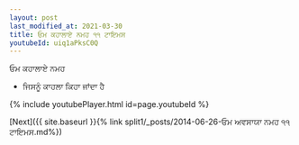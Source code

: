 ```yaml
---
layout: post
last_modified_at: 2021-03-30
title: ਓਮ ਕਹਾਲਾਏ ਨਮਹ ੧੧ ਟਾਇਮਸ
youtubeId: uiq1aPksC0Q
---
```

 
 
 ਓਮ ਕਹਾਲਾਏ ਨਮਹ  
 
 -  ਜਿਸਨੂੰ ਕਾਹਲਾ ਕਿਹਾ ਜਾਂਦਾ ਹੈ 
 
  
 
  
 
 
 
 
 
 


{% include youtubePlayer.html id=page.youtubeId %}
 
[Next]({{ site.baseurl }}{% link  split1/_posts/2014-06-26-ਓਮ ਅਵਸਾਯਾ ਨਮਹ ੧੧ ਟਾਇਮਸ.md%})
 
